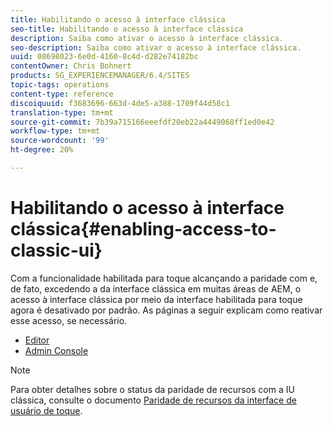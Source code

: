 ```yaml
---
title: Habilitando o acesso à interface clássica
seo-title: Habilitando o acesso à interface clássica
description: Saiba como ativar o acesso à interface clássica.
seo-description: Saiba como ativar o acesso à interface clássica.
uuid: 08698023-6e0d-4160-8c4d-d282e74182bc
contentOwner: Chris Bohnert
products: SG_EXPERIENCEMANAGER/6.4/SITES
topic-tags: operations
content-type: reference
discoiquuid: f3683696-663d-4de5-a388-1709f44d58c1
translation-type: tm+mt
source-git-commit: 7b39a715166eeefdf20eb22a4449068ff1ed0e42
workflow-type: tm+mt
source-wordcount: '99'
ht-degree: 20%

---
```



# Habilitando o acesso à interface clássica{#enabling-access-to-classic-ui}

Com a funcionalidade habilitada para toque alcançando a paridade com e, de fato, excedendo a da interface clássica em muitas áreas de AEM, o acesso à interface clássica por meio da interface habilitada para toque agora é desativado por padrão. As páginas a seguir explicam como reativar esse acesso, se necessário.

* [Editor](/help/sites-administering/enable-classic-ui-editor.md)
* [Admin Console](/help/sites-administering/enable-classic-ui-admin.md)

>[!NOTE]
>
>Para obter detalhes sobre o status da paridade de recursos com a IU clássica, consulte o documento [Paridade de recursos da interface de usuário de toque](/help/release-notes/touch-ui-features-status.md).

